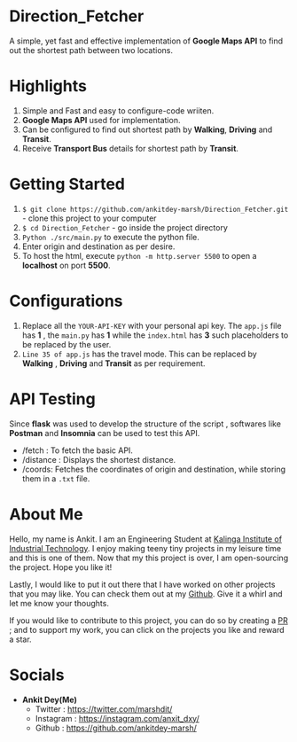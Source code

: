 # Direction_Fetcher
A simple, yet fast and effective implementation of __Google Maps API__ to find out the shortest path between two locations. 

# Highlights
1. Simple and Fast and easy to configure-code wriiten.
2. __Google Maps API__ used for implementation.
3. Can be configured to find out shortest path by __Walking__, __Driving__ and __Transit__.
4. Receive __Transport Bus__ details for shortest path by __Transit__.


# Getting Started
1. `$ git clone https://github.com/ankitdey-marsh/Direction_Fetcher.git` - clone this project to your computer
2. `$ cd Direction_Fetcher` - go inside the project directory
3. `Python ./src/main.py` to execute the python file.
4. Enter origin and destination as per desire.
5. To host the html, execute `python -m http.server 5500` to open a __localhost__ on port __5500__.

# Configurations
1. Replace all the `YOUR-API-KEY` with your personal api key. The `app.js` file has __1__ , the `main.py` has __1__ while the `index.html` has __3__ such placeholders to be replaced by the user.
2. `Line 35 of app.js` has the travel mode. This can be replaced by __Walking__ , __Driving__ and __Transit__ as per requirement.

# API Testing
 Since __flask__ was used to develop the structure of the script , softwares like __Postman__ and __Insomnia__ can be used to test this API.

 - /fetch : To fetch the basic API.
 - /distance : Displays the shortest distance.
 - /coords: Fetches the coordinates of origin and destination, while storing them in a `.txt` file.

# About Me
Hello, my name is Ankit. I am an Engineering Student at [Kalinga Institute of Industrial Technology](https://kiit.ac.in/). I enjoy making teeny tiny projects in
my leisure time and this is one of them. Now that my this project is over, I am open-sourcing the project. Hope you like it!

Lastly, I would like to put it out there that I have worked on other projects that you may like. You can check them out at my [Github](https://github.com/ankitdey-marsh/). Give it a whirl and let me know your thoughts.

If you would like to contribute to this project, you can do so by creating a [PR](https://help.github.com/articles/about-pull-requests/) ; and to support my work, you can click on the projects you like and reward a star.

# Socials

- __Ankit Dey(Me)__
    - Twitter : https://twitter.com/marshdit/
    - Instagram : https://instagram.com/anxit_dxy/
    - Github : https://github.com/ankitdey-marsh/



